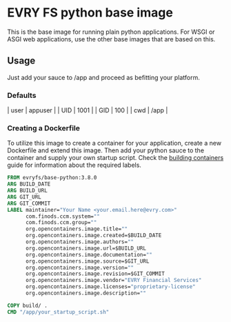 # EVRY FS python base image

This is the base image for running plain python applications. For WSGI or
ASGI web applications, use the other base images that are based on this.

## Usage

Just add your sauce to /app and proceed as befitting your platform.

### Defaults

| user | appuser |
| UID  | 1001    |
| GID  | 100     |
| cwd  | /app    |

### Creating a Dockerfile

To utilize this image to create a container for your application, create a new
Dockerfile and extend this image. Then add your python sauce to the container
and supply your own startup script. Check the [building containers](https://fswiki.evry.com/display/architecture/Building+containers)
guide for information about the required labels.

```dockerfile
FROM evryfs/base-python:3.8.0
ARG BUILD_DATE
ARG BUILD_URL
ARG GIT_URL
ARG GIT_COMMIT
LABEL maintainer="Your Name <your.email.here@evry.com>"
      com.finods.ccm.system=""
      com.finods.ccm.group=""
      org.opencontainers.image.title=""
      org.opencontainers.image.created=$BUILD_DATE
      org.opencontainers.image.authors=""
      org.opencontainers.image.url=$BUILD_URL
      org.opencontainers.image.documentation=""
      org.opencontainers.image.source=$GIT_URL
      org.opencontainers.image.version=""
      org.opencontainers.image.revision=$GIT_COMMIT
      org.opencontainers.image.vendor="EVRY Financial Services"
      org.opencontainers.image.licenses="proprietary-license"
      org.opencontainers.image.description=""

COPY build/ .
CMD "/app/your_startup_script.sh"
```

